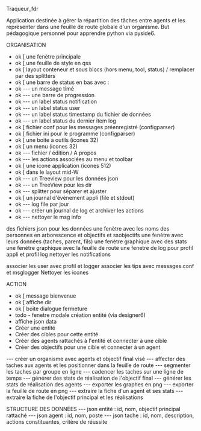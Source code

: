 Traqueur_fdr

Application destinée à gérer la répartition des tâches entre agents et les représenter dans une feuille de route globale d'un organisme.
But pédagogique personnel pour apprendre python via pyside6.

ORGANISATION
- ok [ une fenètre principale
- ok [ une feuille de style en qss
- ok [ layout conteneur et sous blocs (hors menu, tool, status) / remplacer par des splitters
- ok [ une barre de status en bas avec :
- ok --- un message timé
- ok --- une barre de progression
- ok --- un label status notification
- ok --- un label status user
- ok --- un label status timestamp du fichier de données
- ok --- un label status du dernier item log
- ok [ fichier conf pour les messages préenregistré (configparser)
- ok [ fichier ini pour le programme (configparser)
- ok [ une boite à outils (icones 32)
- ok [ un menu (icones 32)
- ok --- fichier / édition / A propos
- ok --- les actions associées au menu et toolbar
- ok [ une icone application (icones 512)
- ok [ dans le layout mid-W
- ok --- un Treeview pour les données json
- ok --- un TreeView pour les dir
- ok --- splitter pour séparer et ajuster
- ok [ un journal d'évènement appli (file et stdout)
- ok --- log file par jour
- ok --- créer un journal de log et archiver les actions
- ok --- nettoyer le msg info

des fichiers json pour les données
une fenètre avec les noms des personnes en arborescence et objectifs et ssobjectifs
une fenètre avec leurs données (taches, parent, fils)
une fenètre graphique avec des stats
une fenètre graphique avec la feuille de route
une fenetre de log pour profil appli et profil log
nettoyer les notifications

associer les user avec profil et logger
associer les tips avec messages.conf et msglogger
Nettoyer les icones

ACTION
- ok [ message bienvenue
- ok [ affiche dir
- ok [ boite dialogue fermeture
- todo - fenetre modale création entité (via designer6)
- affiche json data
- Créer une entité
- Créer des cibles pour cette entité
- Créer des agents rattachés à l'entité et connecter à une cible
- Créer des objectifs pour une cible et connecter à un agent

--- créer un organisme avec agents et objectif final visé
--- affecter des taches aux agents et les positionner dans la feuille de route
--- segmenter les taches par groupe en ligne
--- cadencer les taches sur une ligne de temps
--- générer des stats de réalisation de l'objectif final
--- générer les stats de réalisation des agents
--- exporter les graphes en png
--- exporter la feuille de route en png
--- extraire la fiche d'un agent et ses stats
--- extraire la fiche de l'objectif principal et les réalisations

STRUCTURE DES DONNÉES
--- json entité : id, nom, objectif principal rattaché
--- json agent : id, nom, poste
--- json tache : id, nom, description, actions constituantes, critère de réussite
